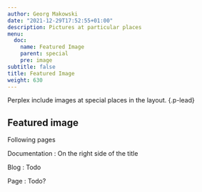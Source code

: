 ```yaml
---
author: Georg Makowski
date: "2021-12-29T17:52:55+01:00"
description: Pictures at particular places
menu:
  doc:
    name: Featured Image
    parent: special
    pre: image
subtitle: false
title: Featured Image
weight: 630
---
```


Perplex  include images at special places in the layout.
{.p-lead} <!-- more -->

## Featured image

Following pages

Documentation
: On the right side of the title

Blog
: Todo

Page
: Todo?
